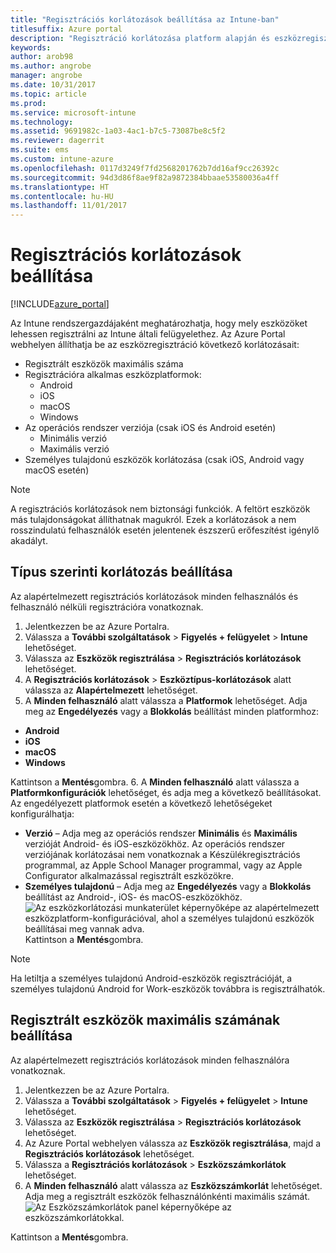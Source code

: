 ```yaml
---
title: "Regisztrációs korlátozások beállítása az Intune-ban"
titlesuffix: Azure portal
description: "Regisztráció korlátozása platform alapján és eszközregisztrálási korlát beállítása az Intune-ban. \""
keywords: 
author: arob98
ms.author: angrobe
manager: angrobe
ms.date: 10/31/2017
ms.topic: article
ms.prod: 
ms.service: microsoft-intune
ms.technology: 
ms.assetid: 9691982c-1a03-4ac1-b7c5-73087be8c5f2
ms.reviewer: dagerrit
ms.suite: ems
ms.custom: intune-azure
ms.openlocfilehash: 0117d3249f7fd2568201762b7dd16af9cc26392c
ms.sourcegitcommit: 94d3d86f8ae9f82a9872384bbaae53580036a4ff
ms.translationtype: HT
ms.contentlocale: hu-HU
ms.lasthandoff: 11/01/2017
---
```

# <a name="set-enrollment-restrictions"></a>Regisztrációs korlátozások beállítása

[!INCLUDE[azure_portal](./includes/azure_portal.md)]

Az Intune rendszergazdájaként meghatározhatja, hogy mely eszközöket lehessen regisztrálni az Intune általi felügyelethez. Az Azure Portal webhelyen állíthatja be az eszközregisztráció következő korlátozásait:

- Regisztrált eszközök maximális száma
- Regisztrációra alkalmas eszközplatformok:
  - Android
  - iOS
  - macOS
  - Windows
- Az operációs rendszer verziója (csak iOS és Android esetén)
  - Minimális verzió
  - Maximális verzió
- Személyes tulajdonú eszközök korlátozása (csak iOS, Android vagy macOS esetén)

>[!NOTE]
>A regisztrációs korlátozások nem biztonsági funkciók. A feltört eszközök más tulajdonságokat állíthatnak magukról. Ezek a korlátozások a nem rosszindulatú felhasználók esetén jelentenek észszerű erőfeszítést igénylő akadályt.

## <a name="set-device-type-restrictions"></a>Típus szerinti korlátozás beállítása
Az alapértelmezett regisztrációs korlátozások minden felhasználós és felhasználó nélküli regisztrációra vonatkoznak.
1. Jelentkezzen be az Azure Portalra.
2. Válassza a **További szolgáltatások** > **Figyelés + felügyelet** > **Intune** lehetőséget.
3. Válassza az **Eszközök regisztrálása** > **Regisztrációs korlátozások** lehetőséget.
4. A **Regisztrációs korlátozások** > **Eszköztípus-korlátozások** alatt válassza az **Alapértelmezett** lehetőséget.
5. A **Minden felhasználó** alatt válassza a **Platformok** lehetőséget. Adja meg az **Engedélyezés** vagy a **Blokkolás** beállítást minden platformhoz:
  - **Android**
  - **iOS**
  - **macOS**
  - **Windows**

  Kattintson a **Mentés**gombra.
6. A **Minden felhasználó** alatt válassza a **Platformkonfigurációk** lehetőséget, és adja meg a következő beállításokat. Az engedélyezett platformok esetén a következő lehetőségeket konfigurálhatja:
  - **Verzió** – Adja meg az operációs rendszer **Minimális** és **Maximális** verzióját Android- és iOS-eszközökhöz. Az operációs rendszer verziójának korlátozásai nem vonatkoznak a Készülékregisztrációs programmal, az Apple School Manager programmal, vagy az Apple Configurator alkalmazással regisztrált eszközökre.
  - **Személyes tulajdonú** – Adja meg az **Engedélyezés** vagy a **Blokkolás** beállítást az Android-, iOS- és macOS-eszközökhöz.
  ![Az eszközkorlátozási munkaterület képernyőképe az alapértelmezett eszközplatform-konfigurációval, ahol a személyes tulajdonú eszközök beállításai meg vannak adva.](media/device-restrictions-platform-configurations.png)
  Kattintson a **Mentés**gombra.

>[!NOTE]
>Ha letiltja a személyes tulajdonú Android-eszközök regisztrációját, a személyes tulajdonú Android for Work-eszközök továbbra is regisztrálhatók.

## <a name="set-device-limit-restrictions"></a>Regisztrált eszközök maximális számának beállítása
Az alapértelmezett regisztrációs korlátozások minden felhasználóra vonatkoznak.
1. Jelentkezzen be az Azure Portalra.
2. Válassza a **További szolgáltatások** > **Figyelés + felügyelet** > **Intune** lehetőséget.
3. Válassza az **Eszközök regisztrálása** > **Regisztrációs korlátozások** lehetőséget.
4. Az Azure Portal webhelyen válassza az **Eszközök regisztrálása**, majd a **Regisztrációs korlátozások** lehetőséget.
5. Válassza a **Regisztrációs korlátozások** > **Eszközszámkorlátok** lehetőséget.
6. A **Minden felhasználó** alatt válassza az **Eszközszámkorlát** lehetőséget. Adja meg a regisztrált eszközök felhasználónkénti maximális számát.  
![Az Eszközszámkorlátok panel képernyőképe az eszközszámkorlátokkal.](./media/device-restrictions-limit.png)

  Kattintson a **Mentés**gombra.
